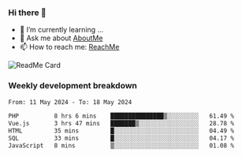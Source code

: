 ### Hi there 👋

- 🌱 I’m currently learning ...
- 💬 Ask me about [AboutMe](https://www.itzcy.com/about)
- 📫 How to reach me: [ReachMe](https://www.itzcy.com/about)

![ReadMe Card](https://github-readme-stats-ten-gilt.vercel.app/api?username=SuperChenYun&show_icons=true&title_color=fff&icon_color=79ff97&text_color=9f9f9f&bg_color=151515&hide_border=true)

### Weekly development breakdown
<!--START_SECTION:waka-->

```txt
From: 11 May 2024 - To: 18 May 2024

PHP          8 hrs 6 mins    ███████████████▒░░░░░░░░░   61.49 %
Vue.js       3 hrs 47 mins   ███████▒░░░░░░░░░░░░░░░░░   28.78 %
HTML         35 mins         █░░░░░░░░░░░░░░░░░░░░░░░░   04.49 %
SQL          33 mins         █░░░░░░░░░░░░░░░░░░░░░░░░   04.17 %
JavaScript   8 mins          ▒░░░░░░░░░░░░░░░░░░░░░░░░   01.08 %
```

<!--END_SECTION:waka-->
